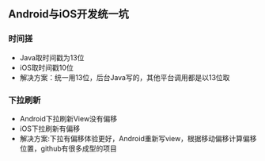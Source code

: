 ## Android与iOS开发统一坑
### 时间搓
- Java取时间戳为13位
- iOS取时间戳10位
- 解决方案：统一用13位，后台Java写的，其他平台调用都是以13位取
### 下拉刷新
- Android下拉刷新View没有偏移
- iOS下拉刷新有偏移
- 解决方案:下拉有偏移体验更好，Android重新写view，根据移动偏移计算偏移位置，github有很多成型的项目